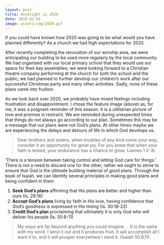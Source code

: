 ```yaml
---
layout: post
title: Hindsight is 2020
date: 2020-01-01
image: assets/img/2020.gif
---
```

If you could have known how 2020 was going to be what would you have planned differently? As a church we had high expectations for 2020. 

After recently completing the renovation of our worship area, we were anticipating our building to be used more regularly by the local community. We had organised with our local primary school that they would use our space for their key assemblies; we were looking forward to a Christian theatre company performing at the church for both the school and the public; we had planned to further develop our children’s work after our successful Christmas party and many other activities. Sadly, none of these plans came into fruition. 

As we look back over 2020, we probably have mixed feelings including frustration and disappointment. I chose the feature image (above) as, for me, it was a poignant reminder of this season. It is a utilitarian picture of love and promise in restraint. We are reminded during unexpected times that things do not always go according to our plan. Sometimes this may be a message that our plans were not God’s plans. At other times maybe we are experiencing the delays and detours of life in which God develops us.

> Dear brothers and sisters, when troubles of any kind come your way, consider it an opportunity for great joy. For you know that when your faith is tested, your endurance has a chance to grow. (James 1:2-3). 

‘There is a tension between taking control and letting God care for things.’  There is not a need to discard one for the other, rather we ought to strive to ensure that God is the ultimate building material of good plans. Through the book of Isaiah, we can identify several principles in making good plans and being confident in them:

1. **Seek God’s plans** affirming that His plans are better and higher than ours (Is. 29:16)
2. **Accept God’s plans** living by faith in His love, having confidence that God’s goodness is expressed in His timing (Is. 30:18-22)
3. **Credit God’s plan** proclaiming that ultimately it is only God who will deliver his people (Is. 55:8-11)

> My ways are far beyond anything you could imagine … It is the same with my word. I send it out and it produces fruit. It will accomplish all I want it to, and it will prosper everywhere I send it. (Isaiah 55:8,11)